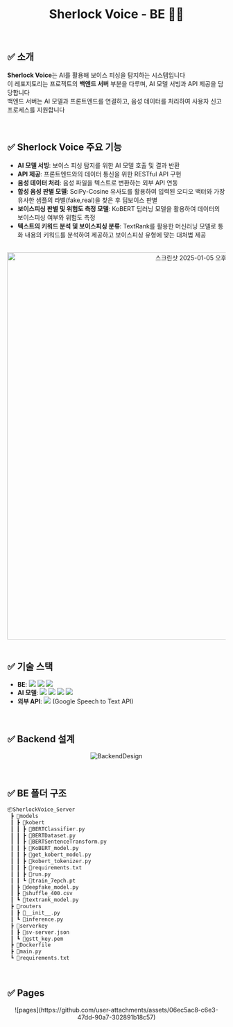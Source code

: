 <div align="center">
 
# Sherlock Voice - BE 👩‍💻    

</div>

<br/> 

## ✅ 소개
**Sherlock Voice**는 AI를 활용해 보이스 피싱을 탐지하는 시스템입니다 <br/>
이 레포지토리는 프로젝트의 **백엔드 서버** 부분을 다루며, AI 모델 서빙과 API 제공을 담당합니다 <br/>
백엔드 서버는 AI 모델과 프론트엔드를 연결하고, 음성 데이터를 처리하여 사용자 신고 프로세스를 지원합니다 

<br/> 

## ✅ Sherlock Voice 주요 기능
- **AI 모델 서빙**: 보이스 피싱 탐지를 위한 AI 모델 호출 및 결과 반환
- **API 제공**: 프론트엔드와의 데이터 통신을 위한 RESTful API 구현
- **음성 데이터 처리**: 음성 파일을 텍스트로 변환하는 외부 API 연동
- **합성 음성 판별 모델**: SciPy-Cosine 유사도를 활용하여 입력된 오디오 백터와 가장 유사한 샘플의 라벨(fake,real)을 찾은 후 딥보이스 판별
- **보이스피싱 판별 및 위험도 측정 모델**: KoBERT 딥러닝 모델을 활용하여 데이터의 보이스피싱 여부와 위험도 측정
- **텍스트의 키워드 분석 및 보이스피싱 분류**: TextRank를 활용한 머신러닝 모델로 통화 내용의 키워드를 분석하여 제공하고 보이스피싱 유형에 맞는 대처법 제공

<br/>

<div align="center">
<img width="892" alt="스크린샷 2025-01-05 오후 10 35 23" src="https://github.com/user-attachments/assets/dcc725c5-e3ed-4064-87b6-6e2d948a36c3" />
</div>

<br/> 

## ✅ 기술 스택
- **BE**: <img src="https://img.shields.io/badge/FastAPI-009688?style=for-the-badge&logo=FastAPI&logoColor=white"> <img src="https://img.shields.io/badge/docker-2496ED?style=for-the-badge&logo=docker&logoColor=white"> <img src="https://img.shields.io/badge/amazonec2-FF9900?style=for-the-badge&logo=amazonec2&logoColor=white">
- **AI 모델**: <img src="https://img.shields.io/badge/PyTorch-EE4C2C?style=for-the-badge&logo=PyTorch&logoColor=white"> <img src="https://img.shields.io/badge/SciPy-8CAAE6?style=for-the-badge&logo=SciPy&logoColor=white"> <img src="https://img.shields.io/badge/KoBERT-FF7102?style=for-the-badge&logoColor=white"> <img src="https://img.shields.io/badge/TextRank-8D5A9E?style=for-the-badge&logoColor=white">
- **외부 API**: <img src="https://img.shields.io/badge/Google Cloud-4285F4?style=for-the-badge&logo=Google Cloud&logoColor=white"> (Google Speech to Text API)

<br/> 

## ✅ Backend 설계
<div align="center">

![BackendDesign](https://github.com/user-attachments/assets/f76ab4d4-b463-42be-a1e8-93d8c2ebe3cc)

</div>

<br/> 

## ✅ BE 폴더 구조
``` C
📦SherlockVoice_Server
 ┣ 📂models
 ┃ ┣ 📂kobert
 ┃ ┃ ┣ 📜BERTClassifier.py
 ┃ ┃ ┣ 📜BERTDataset.py
 ┃ ┃ ┣ 📜BERTSentenceTransform.py
 ┃ ┃ ┣ 📜KoBERT_model.py
 ┃ ┃ ┣ 📜get_kobert_model.py
 ┃ ┃ ┣ 📜kobert_tokenizer.py
 ┃ ┃ ┣ 📜requirements.txt
 ┃ ┃ ┣ 📜run.py
 ┃ ┃ ┗ 📜train_7epch.pt
 ┃ ┣ 📜deepfake_model.py
 ┃ ┣ 📜shuffle_400.csv
 ┃ ┗ 📜textrank_model.py
 ┣ 📂routers
 ┃ ┣ 📜__init__.py
 ┃ ┗ 📜inference.py
 ┣ 📂serverkey
 ┃ ┣ 📜sv-server.json
 ┃ ┗ 📜gstt_key.pem
 ┣ 📜Dockerfile
 ┣ 📜main.py
 ┗ 📜requirements.txt
```
<br />

## ✅ Pages
<div align="center">
![pages](https://github.com/user-attachments/assets/06ec5ac8-c6e3-47dd-90a7-302891b18c57)
</div>
